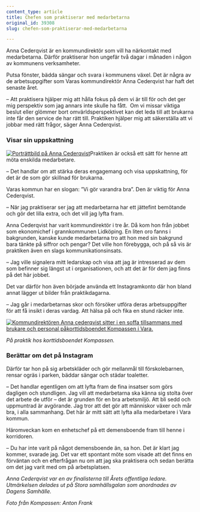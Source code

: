 ```yaml
---
content_type: article
title: Chefen som praktiserar med medarbetarna
original_id: 39308
slug: chefen-som-praktiserar-med-medarbetarna

---
```


Anna Cederqvist är en kommundirektör som vill ha närkontakt med medarbetarna. Därför praktiserar hon ungefär två dagar i månaden i någon av kommunens verksamheter.

Putsa fönster, bädda sängar och svara i kommunens växel. Det är några av de arbetsuppgifter som Varas kommundirektör Anna Cederqvist har haft det senaste året.

– Att praktisera hjälper mig att hålla fokus på dem vi är till för och det ger mig perspektiv som jag annars inte skulle ha fått.  Om vi missar viktiga beslut eller glömmer bort omvärldsperspektivet kan det leda till att brukarna inte får den service de har rätt till. Praktiken hjälper mig att säkerställa att vi jobbar med rätt frågor, säger Anna Cederqvist.

### Visar sin uppskattning

[![Porträttbild på Anna Cederqvist](https://www.suntarbetsliv.se/wp-content/uploads/2019/05/200x210-anna-cederqvist-vara.jpg)](https://www.suntarbetsliv.se/wp-content/uploads/2019/05/200x210-anna-cederqvist-vara.jpg)Praktiken är också ett sätt för henne att möta enskilda medarbetare.

– Det handlar om att stärka deras engagemang och visa uppskattning, för det är de som gör skillnad för brukarna.

Varas kommun har en slogan: ”Vi gör varandra bra”. Den är viktig för Anna Cederqvist.

– När jag praktiserar ser jag att medarbetarna har ett jättefint bemötande och gör det lilla extra, och det vill jag lyfta fram.

Anna Cederqvist har varit kommundirektör i tre år. Då kom hon från jobbet som ekonomichef i grannkommunen Lidköping. En liten oro fanns i bakgrunden, kanske kunde medarbetarna tro att hon med sin bakgrund bara tänkte på siffror och pengar? Det ville hon förebygga, och på så vis är praktiken även en slags kommunikationsinsats.

– Jag ville signalera mitt ledarskap och visa att jag är intresserad av dem som befinner sig längst ut i organisationen, och att det är för dem jag finns på det här jobbet.

Det var därför hon även började använda ett Instagramkonto där hon bland annat lägger ut bilder från praktikdagarna.

– Jag går i medarbetarnas skor och försöker utföra deras arbetsuppgifter för att få insikt i deras vardag. Att hälsa på och fika en stund räcker inte.

[![Kommundirektören Anna cederqvist sitter i en soffa tillsammans med brukare och personal påkorttidsboendet Kompassen i Vara.](https://www.suntarbetsliv.se/wp-content/uploads/2019/05/750x375-vara-kompassen-foto-anton-frank.jpg)](https://www.suntarbetsliv.se/wp-content/uploads/2019/05/750x375-vara-kompassen-foto-anton-frank.jpg)

_På praktik hos korttidsboendet Kompassen._

### Berättar om det på Instagram

Därför tar hon på sig arbetskläder och gör mellanmål till förskolebarnen, rensar ogräs i parken, bäddar sängar och städar toaletter.

– Det handlar egentligen om att lyfta fram de fina insatser som görs dagligen och stundligen. Jag vill att medarbetarna ska känna sig stolta över det arbete de utför – det är grunden för en bra arbetsmiljö. Att bli sedd och uppmuntrad är avgörande. Jag tror att det gör att människor växer och mår bra, i alla sammanhang. Det här är mitt sätt att lyfta alla medarbetare i Vara kommun.

Häromveckan kom en enhetschef på ett demensboende fram till henne i korridoren.

– Du har inte varit på något demensboende än, sa hon. Det är klart jag kommer, svarade jag. Det var ett spontant möte som visade att det finns en förväntan och en efterfrågan nu om att jag ska praktisera och sedan berätta om det jag varit med om på arbetsplatsen.

_Anna Cederqvist var en av finalisterna till Årets offentliga ledare. Utmärkelsen delades ut på Stora samhällsgalan som anordnades av Dagens Samhälle._

_Foto från Kompassen: Anton Frank_

